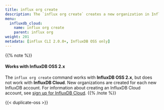 ```yaml
---
title: influx org create
description: The `influx org create` creates a new organization in InfluxDB.
menu:
  influxdb_cloud:
    name: influx org create
    parent: influx org
weight: 201
metadata: [influx CLI 2.0.0+, InfluxDB OSS only]
---
```


{{% note %}}
#### Works with InfluxDB OSS 2.x
The `influx org create` command works with **InfluxDB OSS 2.x**, but does not work with **InfluxDB Cloud**.
New organizations are created for each new InfluxDB account.
For information about creating an InfluxDB Cloud account, see
[sign up for InfluxDB Cloud](/influxdb/cloud/sign-up/).
{{% /note %}}

{{< duplicate-oss >}}
